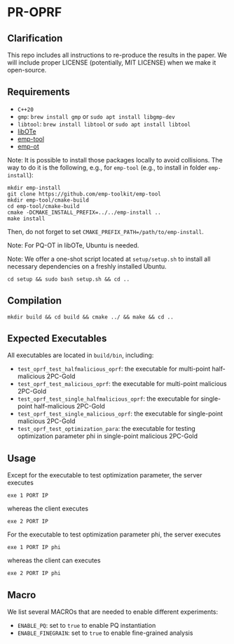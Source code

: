 # PR-OPRF

## Clarification

This repo includes all instructions to re-produce the results in the paper.
We will include proper LICENSE (potentially, MIT LICENSE) when we make it open-source.

## Requirements

* `C++20`
* `gmp`: `brew install gmp` or `sudo apt install libgmp-dev`
* `libtool`: `brew install libtool` or `sudo apt install libtool`
* [libOTe](https://github.com/osu-crypto/libOTe)
* [emp-tool](https://github.com/emp-toolkit/emp-tool)
* [emp-ot](https://github.com/emp-toolkit/emp-ot)

Note: It is possible to install those packages locally to avoid collisions. The way to do it is the following, e.g., for `emp-tool` (e.g., to install in folder `emp-install`):
```
mkdir emp-install
git clone https://github.com/emp-toolkit/emp-tool
mkdir emp-tool/cmake-build
cd emp-tool/cmake-build
cmake -DCMAKE_INSTALL_PREFIX=../../emp-install ..
make install
```
Then, do not forget to set `CMAKE_PREFIX_PATH=/path/to/emp-install`.

Note: For PQ-OT in libOTe, Ubuntu is needed.

Note: We offer a one-shot script located at `setup/setup.sh` to install all necessary dependencies on a freshly installed Ubuntu.
```
cd setup && sudo bash setup.sh && cd ..
```

## Compilation

```
mkdir build && cd build && cmake ../ && make && cd ..
```

## Expected Executables

All executables are located in `build/bin`, including:

* `test_oprf_test_halfmalicious_oprf`: the executable for multi-point half-malicious 2PC-Gold
* `test_oprf_test_malicious_oprf`: the executable for multi-point malicious 2PC-Gold
* `test_oprf_test_single_halfmalicious_oprf`: the executable for single-point half-malicious 2PC-Gold
* `test_oprf_test_single_malicious_oprf`: the executable for single-point malicious 2PC-Gold
* `test_oprf_test_optimization_para`: the executable for testing optimization parameter phi in single-point malicious 2PC-Gold

## Usage

Except for the executable to test optimization parameter, the server executes
```
exe 1 PORT IP
```
whereas the client executes
```
exe 2 PORT IP
```

For the executable to test optimization parameter phi, the server executes
```
exe 1 PORT IP phi
```
whereas the client can executes
```
exe 2 PORT IP phi
```

## Macro

We list several MACROs that are needed to enable different experiments:

* `ENABLE_PQ`: set to `true` to enable PQ instantiation
* `ENABLE_FINEGRAIN`: set to `true` to enable fine-grained analysis
